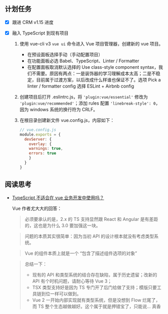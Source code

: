## 计划任务

* [x] 跟进 CRM v1.15 进度

* [x] 融入 TypeScript 到现有项目

	1. 使用 vue-cli v3 `vue ui` 命令进入 Vue 项目管理器，创建新的 vue 项目。

		-	在预设面板选择手动（手动配置项目）
		- 在功能面板必选 Babel、TypeScript、Linter / Formatter
		- 在配置面板取消默认选择的 Use class-style component syntax，我们不需要。原因有两点：一是装饰器的学习理解成本太高；二是不稳定，目前属于过渡方案，以后改成什么样谁也保证不了。选项 Pick a linter / formatter config 选择 ESLint + Airbnb config

	2. 创建项目后打开 .eslintrc.js，将 `'plugin:vue/essential'` 修改为 `'plugin:vue/recommended'`；添加 rules 配置 `'linebreak-style': 0`，因为 windows 系统的换行符为 CRLF。

	3. 在根目录创建新文件 vue.config.js，内容如下：

        ```js
        // vue.config.js
        module.exports = {
          devServer: {
            overlay: {
            warnings: true,
            errors: true
            }
          }
        }
        ```

## 阅读思考

* [TypeScript 不适合在 vue 业务开发中使用吗？](https://www.zhihu.com/question/310485097/answer/591869966)

	Vue 作者尤大大的回答：

	> 必须要承认的是，2.x 的 TS 支持显然跟 React 和 Angular 是有差距的，这也是为什么 3.0 要加强这一块。

	> 问题的本质其实很简单：因为当初 API 的设计根本就没有考虑类型系统。

	> Vue 的组件本质上就是一个 “包含了描述组件选项的对象”

	> 总结一下：
	> * 现有的 API 和类型系统的结合存在缺陷，属于历史遗留；改新的 API 有个时机问题，请耐心等待 Vue 3；  
	> * TSX 类型支持好是因为 TS 专门开了后门给做了支持；模版只要工具链到位一样可以做到。  
	> * Vue 2 一开始内部实现就有类型系统，但是没想到 Flow 烂尾了，而 TS 整个生态越做越好。这个属于就是押错宝了，只能说... 真香
